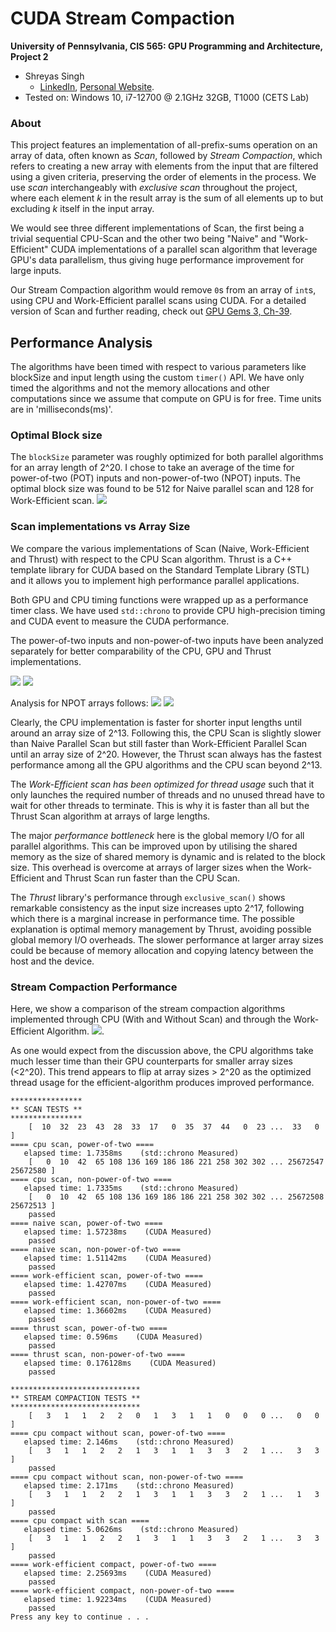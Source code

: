CUDA Stream Compaction
======================

**University of Pennsylvania, CIS 565: GPU Programming and Architecture, Project 2**

* Shreyas Singh
  * [LinkedIn](https://linkedin.com/in/shreyassinghiitr), [Personal Website](https://github.com/shreyas3156).
* Tested on: Windows 10, i7-12700 @ 2.1GHz 32GB, T1000 (CETS Lab)

### About
This project features an implementation of all-prefix-sums operation on an array of data, often known as
_Scan_, followed by _Stream Compaction_, which refers to creating a new array with elements from the input that are filtered using a given criteria, preserving the order of elements in the process. We use _scan_ interchangeably with _exclusive scan_ throughout the project, where each element _k_ in the result array is the sum
of all elements up to but excluding _k_ itself in the input array.

We would see three different implementations of Scan, the first being a trivial sequential CPU-Scan and the other two being
"Naive" and "Work-Efficient" CUDA implementations of a parallel scan algorithm that leverage GPU's data parallelism, thus giving huge performance improvement
for large inputs.

Our Stream Compaction algorithm would remove `0`s from an array of `int`s, using CPU and Work-Efficient parallel scans using CUDA.
For a detailed version of Scan and further reading, check out [GPU Gems 3, Ch-39](https://developer.nvidia.com/gpugems/gpugems3/part-vi-gpu-computing/chapter-39-parallel-prefix-sum-scan-cuda).


## Performance Analysis

The algorithms have been timed with respect to various parameters like blockSize and input length using the custom `timer()` API. We have only timed the algorithms and not the memory allocations and other computations 
since we assume that compute on GPU is for free. Time units are in 'milliseconds(ms)'.

### Optimal Block size 
The `blockSize` parameter was roughly optimized for both parallel algorithms for an array length of 2^20. I chose to take an average of the time for power-of-two (POT) inputs and non-power-of-two (NPOT) inputs. 
The optimal block size was found to be 512 for Naive parallel scan and 128 for Work-Efficient scan. 
![](img/blocksizeopt.png)


### Scan implementations vs Array Size
We compare the various implementations of Scan (Naive, Work-Efficient and Thrust) with respect to the CPU Scan algorithm.
Thrust is a C++ template library for CUDA based on the Standard Template Library (STL) and it allows you 
to implement high performance parallel applications. 

Both GPU and CPU timing functions were wrapped up as a performance timer class. We have used 
`std::chrono` to provide CPU high-precision timing and CUDA event to measure the CUDA performance.

The power-of-two inputs and non-power-of-two inputs have been analyzed separately for better
comparability of the CPU, GPU and Thrust implementations.


![](img/scan_pot.png)
![](img/perfpot.png)

Analysis for NPOT arrays follows:
![](img/scan_npot.png)
![](img/perfnpot.png)

Clearly, the CPU implementation is faster for shorter input lengths until around an array size
of 2^13. Following this, the CPU Scan is slightly slower than Naive Parallel Scan but still faster than Work-Efficient Parallel Scan
until an array size of 2^20. However, the Thrust scan always has the
fastest performance among all the GPU algorithms and the CPU scan beyond 2^13.

The *Work-Efficient scan has been optimized for thread usage* such that it only launches the
required number of threads and no unused thread have to wait for other threads to terminate. This
is why it is faster than all but the Thrust Scan algorithm at arrays of large lengths.

The major *performance bottleneck* here is the global memory I/O for all parallel algorithms. This can be improved upon
by utilising the shared memory as the size of shared memory is dynamic and is related to the block size. This overhead is overcome
at arrays of larger sizes when the Work-Efficient and Thrust Scan run faster than the CPU Scan.

The *Thrust* library's performance through `exclusive_scan()` shows remarkable consistency as the input size increases upto 
2^17, following which there is a marginal increase in performance time. The possible explanation is optimal memory management
by Thrust, avoiding possible global memory I/O overheads. The slower performance at larger array sizes could be because of
memory allocation and copying latency between the host and the device.


### Stream Compaction Performance

Here, we show a comparison of the stream compaction algorithms implemented through CPU (With and Without Scan) and through the Work-Efficient Algorithm.
![](img/compact_perf.png).

As one would expect from the discussion above, the CPU algorithms take much lesser time than their GPU
counterparts for smaller array sizes (<2^20). This trend appears to flip at array sizes > 2^20 as the optimized
thread usage for the efficient-algorithm produces improved performance.
```
****************
** SCAN TESTS **
****************
    [  10  32  23  43  28  33  17   0  35  37  44   0  23 ...  33   0 ]
==== cpu scan, power-of-two ====
   elapsed time: 1.7358ms    (std::chrono Measured)
    [   0  10  42  65 108 136 169 186 186 221 258 302 302 ... 25672547 25672580 ]
==== cpu scan, non-power-of-two ====
   elapsed time: 1.7335ms    (std::chrono Measured)
    [   0  10  42  65 108 136 169 186 186 221 258 302 302 ... 25672508 25672513 ]
    passed
==== naive scan, power-of-two ====
   elapsed time: 1.57238ms    (CUDA Measured)
    passed
==== naive scan, non-power-of-two ====
   elapsed time: 1.51142ms    (CUDA Measured)
    passed
==== work-efficient scan, power-of-two ====
   elapsed time: 1.42707ms    (CUDA Measured)
    passed
==== work-efficient scan, non-power-of-two ====
   elapsed time: 1.36602ms    (CUDA Measured)
    passed
==== thrust scan, power-of-two ====
   elapsed time: 0.596ms    (CUDA Measured)
    passed
==== thrust scan, non-power-of-two ====
   elapsed time: 0.176128ms    (CUDA Measured)
    passed

*****************************
** STREAM COMPACTION TESTS **
*****************************
    [   3   1   1   2   2   0   1   3   1   1   0   0   0 ...   0   0 ]
==== cpu compact without scan, power-of-two ====
   elapsed time: 2.146ms    (std::chrono Measured)
    [   3   1   1   2   2   1   3   1   1   3   3   2   1 ...   3   3 ]
    passed
==== cpu compact without scan, non-power-of-two ====
   elapsed time: 2.171ms    (std::chrono Measured)
    [   3   1   1   2   2   1   3   1   1   3   3   2   1 ...   1   3 ]
    passed
==== cpu compact with scan ====
   elapsed time: 5.0626ms    (std::chrono Measured)
    [   3   1   1   2   2   1   3   1   1   3   3   2   1 ...   3   3 ]
    passed
==== work-efficient compact, power-of-two ====
   elapsed time: 2.25693ms    (CUDA Measured)
    passed
==== work-efficient compact, non-power-of-two ====
   elapsed time: 1.92234ms    (CUDA Measured)
    passed
Press any key to continue . . .
```

